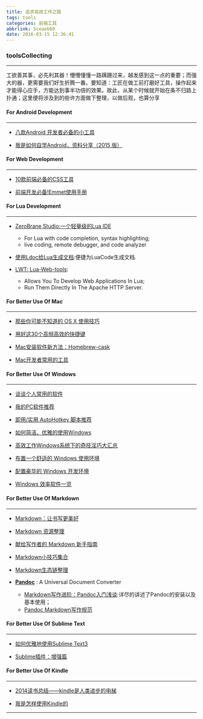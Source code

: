 ```yaml
---
title: 追求高效工作之路
tags: tools
categories: 前端工具
abbrlink: 5ceaeb60
date: 2016-03-15 12:36:41
---
```



### toolsCollecting
---
<!--more-->
工欲善其事，必先利其器！懵懵懂懂一路蹒跚过来，越发感到这一点的重要；而强大的器，更需要我们好生折腾一番。要知道：工匠在做工前打磨好工具，操作起来才能得心应手，方能达到事半功倍的效果。故此，从某个时候就开始在条不归路上扑通；这里便将涉及到的些许方面做下整理，以做后观，也算分享

#### **For Android Development** 
---
* [八款Android 开发者必备的小工具](http://www.jianshu.com/p/e4efec23d4d4)
 
* [我是如何自学Android，资料分享（2015 版）](http://www.jianshu.com/p/874ff12a4c01)

#### **For Web Development**   
---
* [10款前端必备的CSS工具](http://www.jianshu.com/p/157a22e15eb7) 
 
* [前端开发必备!Emmet使用手册](http://www.w3cplus.com/tools/emmet-cheat-sheet.html)

<!--more-->
#### **For Lua Development**  
---
* [ZeroBrane Studio:一个轻量级的Lua IDE](https://github.com/pkulchenko/ZeroBraneStudio)
    * For Lua with code completion, syntax highlighting;
    * live coding, remote debugger, and code analyzer    
* [使用Ldoc给Lua生成文档](http://www.jianshu.com/p/7bfc02f4db96):便捷为LuaCode生成文档.

* [LWT: Lua-Web-tools](https://code.google.com/p/lua-web-tools/): 
    * Allows You To Develop Web Applications In Lua;
    * Run Them Directly In The Apache HTTP Server.

#### **For Better Use Of Mac** 
---
* [那些你可能不知道的 OS X 使用技巧](http://www.jianshu.com/p/00ea7b218020)
  
* [用好这30个高频高效的快捷键](http://www.jianshu.com/p/74467a2214f9)

* [Mac安装软件新方法：Homebrew-cask](http://www.yangzhiping.com/tech/homebrew-cask.html)

* [Mac开发者常用的工具](http://www.itjhwd.com/mac_tool/)

#### **For Better Use Of Windows**    
---
* [谈谈个人常用的软件](http://www.jianshu.com/p/01acf2aa5b24)
 
* [我的PC软件推荐](http://www.jianshu.com/p/f4af4354196f)
 
* [即用/实用 AutoHotkey 脚本推荐](http://www.jianshu.com/p/65cf36df9a17)
 
* [如何简洁、优雅的使用Windows](http://www.jianshu.com/p/092dfecb90f5)
 
* [高效工作Windows系统下的奇技淫巧大汇总](http://www.jianshu.com/p/d144ad57b760)
 
* [布置一个舒适的 Windows 使用环境](http://www.jianshu.com/p/cb3b7ec288e5)
 
* [配置豪华的 Windows 开发环境](http://www.jianshu.com/p/aa19380828bd)
 
* [Windows 效率软件一览](http://www.jianshu.com/p/5ccbf9f09a69)
 
#### **For Better Use Of Markdown**
---
* [Markdown：让书写更美好](http://www.jianshu.com/p/17fdcf17bbb4)
 
* [Markdown 资源整理](http://www.jianshu.com/p/5651e24bc2e0)
 
* [献给写作者的 Markdown 新手指南](http://www.jianshu.com/p/q81RER)

* [Markdown小技巧集合](http://www.yangzhiping.com/tech/markdown-tips.html)

* [Markdown生态链整理](http://www.yangzhiping.com/tech/markdown-ecosystem.html)
 
* **[Pandoc](http://pandoc.org/)** : A Universal Document Converter
    * [Markdown写作进阶：Pandoc入门浅谈](http://www.yangzhiping.com/tech/pandoc.html):详尽的讲述了Pandoc的安装以及基本使用；
    * [Pandoc Markdown写作规范](http://pandoc.herokuapp.com)

#### **For Better Use Of Sublime Text**  
---
* [如何优雅地使用Sublime Text3](http://www.jianshu.com/p/3cb5c6f2421c)
 
* [Sublime插件：增强篇](http://www.jianshu.com/p/5905f927d01b)
 
#### **For Better Use Of Kindle**  
---
* [2014读书总结——kindle是人类进步的电梯](http://www.jianshu.com/p/ce98b90d40fb)
 
* [我是怎样使用Kindle的](http://www.jianshu.com/p/a464dc9ff073)
 
---

